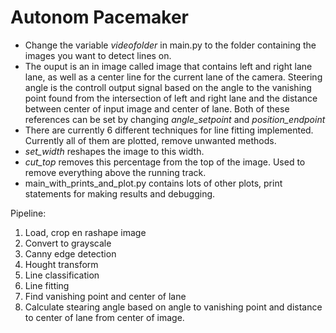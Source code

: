 # Autonom Pacemaker

- Change the variable *videofolder* in main.py to the folder containing the images you want to detect lines on. 
- The ouput is an in image called image that contains left and right lane lane, as well as a center line for the current lane
of the camera. Steering angle is the controll output signal based on the angle to the vanishing point found from the
intersection of left and right lane and the distance between center of input image and center of lane. 
Both of these references can be set by changing *angle_setpoint* and *position_endpoint*
- There are currently 6 different techniques for line fitting implemented. Currently all of them are plotted, remove unwanted methods.
- *set_width* reshapes the image to this width.
- *cut_top* removes this percentage from the top of the image. Used to remove everything above the running track.
- main_with_prints_and_plot.py contains lots of other plots, print statements for making results and debugging. 


Pipeline:
1. Load, crop en rashape image
2. Convert to grayscale
3. Canny edge detection
4. Hought transform
5. Line classification
6. Line fitting
7. Find vanishing point and center of lane
8. Calculate stearing angle based on angle to vanishing point and distance to center of lane from center of image. 